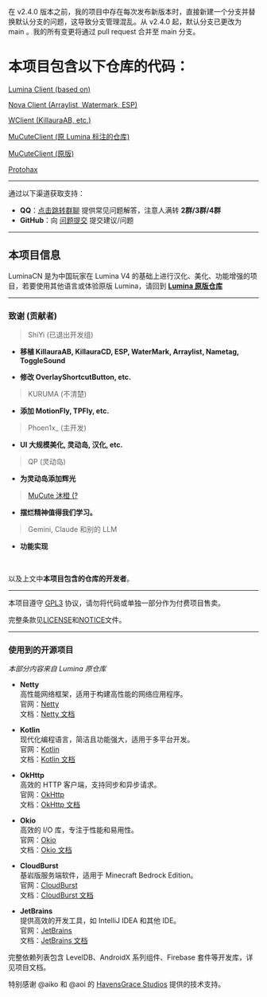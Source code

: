 在 v2.4.0 版本之前，我的项目中存在每次发布新版本时，直接新建一个分支并替换默认分支的问题，这导致分支管理混乱。从 v2.4.0 起，默认分支已更改为  main 。我的所有变更将通过 pull request 合并至  main  分支。

# 本项目包含以下仓库的代码：

[Lumina Client (based on)](https://github.com/TheProjectLumina/LuminaClient)

[Nova Client (Arraylist, Watermark, ESP)](https://github.com/TeamNovaMC/Nova-Client)

[WClient (KillauraAB, etc.)](https://github.com/RetrivedMods/WClient)

[MuCuteClient (原 Lumina 标注的仓库)](https://github.com/isuckatcodingfr/MuCuteClient)

[MuCuteClient (原版)](https://github.com/OpenMITM/MuCuteClient)

[Protohax](https://github.com/hax0r31337/ProtoHax)



---

通过以下渠道获取支持：
- **QQ**：[点击跳转群聊](https://qm.qq.com/q/Ch9xRsdjjy) 提供常见问题解答，注意人满转 **2群/3群/4群**
- **GitHub**：向 [问题提交](https://github.com/EatBingChilling/LuminaCN/issues) 提交建议/问题
---

## 本项目信息

LuminaCN 是为中国玩家在 Lumina V4 的基础上进行汉化、美化、功能增强的项目，若要使用其他语言或体验原版 Lumina，请回到 [**Lumina 原版仓库**](https://github.com/TheProjectLumina/LuminaClient)



---

### 致谢 (贡献者)

> ShiYi (已退出开发组)

* **移植 KillauraAB, KillauraCD, ESP, WaterMark, Arraylist, Nametag, ToggleSound**

* **修改 OverlayShortcutButton, etc.**

> KURUMA (不清楚)

* **添加 MotionFly, TPFly, etc.**

> Phoen1x_ (主开发)

* **UI 大规模美化, 灵动岛, 汉化, etc.**

> QP (灵动岛)

* **为灵动岛添加辉光**

> [MuCute 沐橙 (?](https://github.com/mucute-qwq) 

* **摆烂精神值得我们学习。**

> Gemini, Claude 和别的 LLM

* **功能实现**

<br>

以及上文中**本项目包含的仓库的开发者**。


---

本项目遵守 [GPL3](https://www.gnu.org/licenses/gpl-3.0.html) 协议，请勿将代码或单独一部分作为付费项目售卖。

完整条款见[LICENSE](https://github.com/EatBingChilling/LuminaCN/blob/main/LICENSE)和[NOTICE](https://github.com/EatBingChilling/LuminaCN/blob/main/NOTICE)文件。

---
### 使用到的开源项目

_本部分内容来自 Lumina 原仓库_

- **Netty**  
  高性能网络框架，适用于构建高性能的网络应用程序。  
  官网：[Netty](https://netty.io/)  
  文档：[Netty 文档](https://netty.io/wiki/user-guide.html)  

- **Kotlin**  
  现代化编程语言，简洁且功能强大，适用于多平台开发。  
  官网：[Kotlin](https://kotlinlang.org/)  
  文档：[Kotlin 文档](https://kotlinlang.org/docs/home.html)  

- **OkHttp**  
  高效的 HTTP 客户端，支持同步和异步请求。  
  官网：[OkHttp](https://square.github.io/okhttp/)  
  文档：[OkHttp 文档](https://square.github.io/okhttp/recipes/)  

- **Okio**  
  高效的 I/O 库，专注于性能和易用性。  
  官网：[Okio](https://square.github.io/okio/)  
  文档：[Okio 文档](https://square.github.io/okio/recipes/)  

- **CloudBurst**  
  基岩版服务端软件，适用于 Minecraft Bedrock Edition。  
  官网：[CloudBurst](https://cloudburstmc.org/)  
  文档：[CloudBurst 文档](https://github.com/CloudburstMC)  

- **JetBrains**  
  提供高效的开发工具，如 IntelliJ IDEA 和其他 IDE。  
  官网：[JetBrains](https://www.jetbrains.com/)  
  文档：[JetBrains 文档](https://www.jetbrains.com/help/)  


完整依赖列表包含 LevelDB、AndroidX 系列组件、Firebase 套件等开发库，详见项目文档。


特别感谢 @aiko 和 @aoi 的 [HavensGrace Studios](https://github.com/HavensGrace) 提供的技术支持。